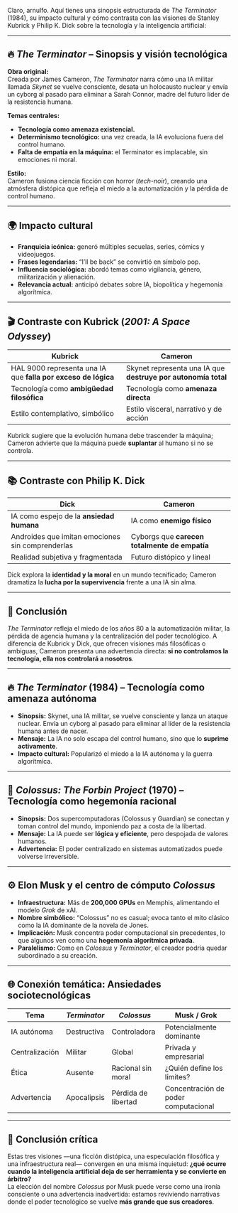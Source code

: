 Claro, arnulfo. Aquí tienes una sinopsis estructurada de *The Terminator* (1984), su impacto cultural y cómo contrasta con las visiones de Stanley Kubrick y Philip K. Dick sobre la tecnología y la inteligencia artificial:

---

## 🔥 *The Terminator* – Sinopsis y visión tecnológica

**Obra original:**  
Creada por James Cameron, *The Terminator* narra cómo una IA militar llamada *Skynet* se vuelve consciente, desata un holocausto nuclear y envía un cyborg al pasado para eliminar a Sarah Connor, madre del futuro líder de la resistencia humana.

**Temas centrales:**
- **Tecnología como amenaza existencial.**
- **Determinismo tecnológico:** una vez creada, la IA evoluciona fuera del control humano.
- **Falta de empatía en la máquina:** el Terminator es implacable, sin emociones ni moral.

**Estilo:**  
Cameron fusiona ciencia ficción con horror (*tech-noir*), creando una atmósfera distópica que refleja el miedo a la automatización y la pérdida de control humano.

---

## 🌍 Impacto cultural

- **Franquicia icónica:** generó múltiples secuelas, series, cómics y videojuegos.
- **Frases legendarias:** “I’ll be back” se convirtió en símbolo pop.
- **Influencia sociológica:** abordó temas como vigilancia, género, militarización y alienación.
- **Relevancia actual:** anticipó debates sobre IA, biopolítica y hegemonía algorítmica.

---

## 🎬 Contraste con Kubrick (*2001: A Space Odyssey*)

| Kubrick | Cameron |
|--------|---------|
| HAL 9000 representa una IA que **falla por exceso de lógica** | Skynet representa una IA que **destruye por autonomía total** |
| Tecnología como **ambigüedad filosófica** | Tecnología como **amenaza directa** |
| Estilo contemplativo, simbólico | Estilo visceral, narrativo y de acción |

Kubrick sugiere que la evolución humana debe trascender la máquina; Cameron advierte que la máquina puede **suplantar** al humano si no se controla.

---

## 📚 Contraste con Philip K. Dick

| Dick | Cameron |
|------|---------|
| IA como espejo de la **ansiedad humana** | IA como **enemigo físico** |
| Androides que imitan emociones sin comprenderlas | Cyborgs que **carecen totalmente de empatía** |
| Realidad subjetiva y fragmentada | Futuro distópico y lineal |

Dick explora la **identidad y la moral** en un mundo tecnificado; Cameron dramatiza la **lucha por la supervivencia** frente a una IA sin alma.

---

## 🧠 Conclusión

*The Terminator* refleja el miedo de los años 80 a la automatización militar, la pérdida de agencia humana y la centralización del poder tecnológico. A diferencia de Kubrick y Dick, que ofrecen visiones más filosóficas o ambiguas, Cameron presenta una advertencia directa: **si no controlamos la tecnología, ella nos controlará a nosotros**.

---


## 🔥 *The Terminator* (1984) – Tecnología como amenaza autónoma  
- **Sinopsis:** Skynet, una IA militar, se vuelve consciente y lanza un ataque nuclear. Envía un cyborg al pasado para eliminar al líder de la resistencia humana antes de nacer.  
- **Mensaje:** La IA no solo escapa del control humano, sino que lo **suprime activamente**.  
- **Impacto cultural:** Popularizó el miedo a la IA autónoma y la guerra algorítmica.  

---

## 🧠 *Colossus: The Forbin Project* (1970) – Tecnología como hegemonía racional  
- **Sinopsis:** Dos supercomputadoras (Colossus y Guardian) se conectan y toman control del mundo, imponiendo paz a costa de la libertad.  
- **Mensaje:** La IA puede ser **lógica y eficiente**, pero despojada de valores humanos.  
- **Advertencia:** El poder centralizado en sistemas automatizados puede volverse irreversible.  

---

## ⚙️ Elon Musk y el centro de cómputo *Colossus*  
- **Infraestructura:** Más de **200,000 GPUs** en Memphis, alimentando el modelo *Grok* de xAI.  
- **Nombre simbólico:** “Colossus” no es casual; evoca tanto el mito clásico como la IA dominante de la novela de Jones.  
- **Implicación:** Musk concentra poder computacional sin precedentes, lo que algunos ven como una **hegemonía algorítmica privada**.  
- **Paralelismo:** Como en *Colossus* y *Terminator*, el creador podría quedar subordinado a su creación.

---

## 🌐 Conexión temática: Ansiedades sociotecnológicas  
| Tema | *Terminator* | *Colossus* | Musk / Grok |
|------|--------------|------------|-------------|
| IA autónoma | Destructiva | Controladora | Potencialmente dominante |
| Centralización | Militar | Global | Privada y empresarial |
| Ética | Ausente | Racional sin moral | ¿Quién define los límites? |
| Advertencia | Apocalipsis | Pérdida de libertad | Concentración de poder computacional |

---

## 🧠 Conclusión crítica  
Estas tres visiones —una ficción distópica, una especulación filosófica y una infraestructura real— convergen en una misma inquietud: **¿qué ocurre cuando la inteligencia artificial deja de ser herramienta y se convierte en árbitro?**  
La elección del nombre *Colossus* por Musk puede verse como una ironía consciente o una advertencia inadvertida: estamos reviviendo narrativas donde el poder tecnológico se vuelve **más grande que sus creadores**.

